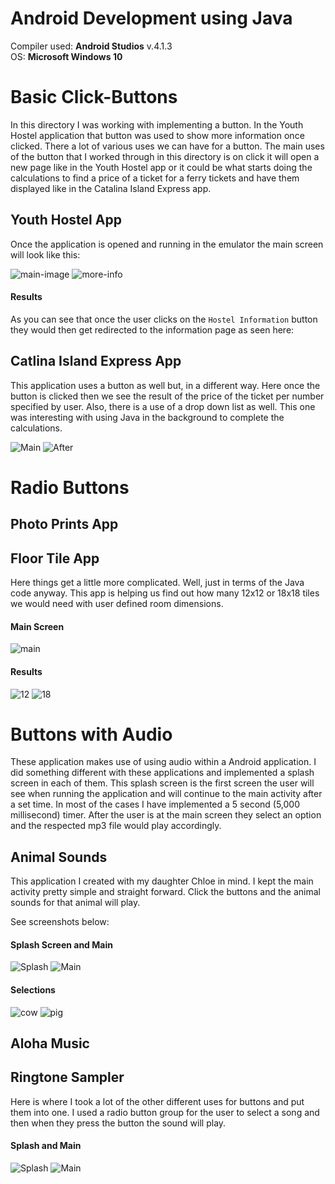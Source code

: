 # Android Development using Java

Compiler used: **Android Studios** v.4.1.3 <br />
OS: **Microsoft Windows 10**

# Basic Click-Buttons

In this directory I was working with implementing a button. In the Youth Hostel application that button was used to show more information once clicked. There a lot of various uses we can have for a button. The main uses of the button that I worked through in this directory is on click it will open a new page like in the Youth Hostel app or it could be what starts doing the calculations to find a price of a ticket for a ferry tickets and have them displayed like in the Catalina Island Express app. 


## Youth Hostel App

Once the application is opened and running in the emulator the main screen will look like this:

![main-image](https://github.com/aquaman48/Android-Apps/blob/main/Screenshots/Youth-Hostel-App/Youth_Hostel_Main.PNG) ![more-info](https://github.com/aquaman48/Android-Apps/blob/main/Screenshots/Youth-Hostel-App/Youth_Hostel_Info.PNG)


#### Results
As you can see that once the user clicks on the `Hostel Information` button they would then get redirected to the information page as seen here:



## Catlina Island Express App

This application uses a button as well but, in a different way. Here once the button is clicked then we see the result of the price of the ticket per number specified by user. 
Also, there is a use of a drop down list as well. This one was interesting with using Java in the background to complete the calculations. 

![Main](https://github.com/aquaman48/Android-Apps/blob/main/Screenshots/Catalina-Island-Express/Catalina_Ferry_Before.PNG) ![After](https://github.com/aquaman48/Android-Apps/blob/main/Screenshots/Catalina-Island-Express/Catalina_Ferry_After.PNG)

# Radio Buttons

## Photo Prints App 

## Floor Tile App 

Here things get a little more complicated. Well, just in terms of the Java code anyway. This app is helping us find out how many 12x12 or 18x18 tiles we would need with user defined room dimensions.

#### Main Screen


![main](https://github.com/aquaman48/Android-Apps/blob/main/Screenshots/Floor-Tile-App/Floor_Tile_App_Main.PNG) 


#### Results

![12](https://github.com/aquaman48/Android-Apps/blob/main/Screenshots/Floor-Tile-App/Floor_Tile_App_Twelve.PNG) ![18](https://github.com/aquaman48/Android-Apps/blob/main/Screenshots/Floor-Tile-App/Floor_Tile_App_Eighteen.PNG)

# Buttons with Audio

These application makes use of using audio within a Android application. I did something different with these applications and implemented a splash screen in each of them. This splash screen is the first screen the user will see when running the application and will continue to the main activity after a set time. In most of the cases I have implemented a 5 second (5,000 millisecond) timer. After the user is at the main screen they select an option and the respected mp3 file would play accordingly. 

## Animal Sounds

This application I created with my daughter Chloe in mind. I kept the main activity pretty simple and straight forward. Click the buttons and the animal sounds for that animal will play.

See screenshots below:

#### Splash Screen and Main 

![Splash](https://github.com/aquaman48/Android-Apps/blob/main/Screenshots/Animal-Sounds/splash_screen.PNG) ![Main](https://github.com/aquaman48/Android-Apps/blob/main/Screenshots/Animal-Sounds/Animal_Sounds_Main.PNG)

#### Selections

![cow](https://github.com/aquaman48/Android-Apps/blob/main/Screenshots/Animal-Sounds/Animal_Sounds_Click_Cow.PNG) ![pig](https://github.com/aquaman48/Android-Apps/blob/main/Screenshots/Animal-Sounds/Animal_Sounds_Click_Pig.PNG)


## Aloha Music 

## Ringtone Sampler

Here is where I took a lot of the other different uses for buttons and put them into one. I used a radio button group for the user to select a song and then when they press the button the sound will play. 

#### Splash and Main


![Splash](https://github.com/aquaman48/Android-Apps/blob/main/Screenshots/Ringtone-Sampler-App/Ringtone_Sampler_App_Splash%20.PNG) ![Main](https://github.com/aquaman48/Android-Apps/blob/main/Screenshots/Ringtone-Sampler-App/Ringtone_Sampler_App_Main.PNG)

